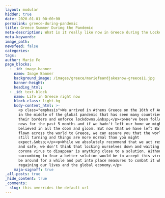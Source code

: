 ```yaml
---
layout: modular
hidden: true
date: 2020-01-01 00:00:00
permalink: greece-during-pandemic
title: Greece Summer During the Pandemic
meta-description: What is it really like now in Greece during the Lockdowns
meta-keywords:
image_path:
newsfeed: false
categories:
tags:
author: Marie Fe
page_blocks:
  - _id: image-banner
    name: Image Banner
    background_image: /images/greece/mariefeandjakesnow-greece11.jpg
    banner-height:
    heading_html:
  - _id: text-block
    name: Life in Greece right now
    block-class: light-bg
    body-content_html: >-
      <p class="emphasis">We arrived in Athens Greece on the 16th of August 2020
      in the middle of the global pandemic that has seen many countries close
      their borders and enforce lockdowns.&nbsp;</p><p>We've been following the
      news for the past 5 months and if we hadn't left our home we might have
      believed in all the doom and gloom. But now that we have left Bali and
      flown across the world to Greece, we can assure you that the world is
      still turning and things are more normal than you might
      expect.&nbsp;</p><p>While we absolutely recommend that we act responsibly
      and safe, we don't think that locking ourselves down and waiting for the
      corona virus to disappear is anything close to a solution. Without
      succumbing to fear a better solution would be to accept this virus might
      be around for a while and put into place measures to combat it while
      regaining our lives and the global economy.</p>
    maja-signoff: true
_all-posts: true
_hide_content: true
_comments:
  slug: this overrides the default url
---
```



